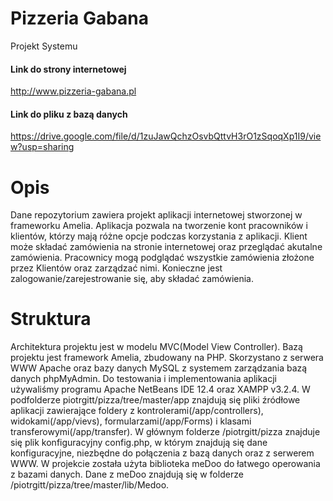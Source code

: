 # Pizzeria Gabana
Projekt Systemu
 
#### Link do strony internetowej
http://www.pizzeria-gabana.pl


#### Link do pliku z bazą danych
https://drive.google.com/file/d/1zuJawQchzOsvbQttvH3rO1zSqoqXp1I9/view?usp=sharing

# Opis 
Dane repozytorium zawiera projekt aplikacji internetowej stworzonej w frameworku Amelia. Aplikacja pozwala na tworzenie kont pracowników i klientów, którzy mają różne opcje podczas korzystania z aplikacji. Klient może składać zamówienia na stronie internetowej oraz przeglądać akutalne zamówienia. Pracownicy mogą podglądać wszystkie zamówienia złożone przez Klientów oraz zarządzać nimi. Konieczne jest zalogowanie/zarejestrowanie się, aby składać zamówienia.

# Struktura
Architektura projektu jest w modelu MVC(Model View Controller). Bazą projektu jest framework Amelia, zbudowany na PHP. Skorzystano z serwera WWW Apache oraz bazy danych MySQL z systemem zarządzania bazą danych phpMyAdmin. Do testowania i implementowania aplikacji używaliśmy programu Apache NetBeans IDE 12.4 oraz XAMPP v3.2.4.
W podfolderze piotrgitt/pizza/tree/master/app znajdują się pliki źródłowe aplikacji zawierające foldery z kontrolerami(/app/controllers), widokami(/app/vievs), formularzami(/app/Forms) i klasami transferowymi(/app/transfer). 
W głównym folderze /piotrgitt/pizza znajduje się plik konfiguracyjny config.php, w którym znajdują się dane konfiguracyjne, niezbędne do połączenia z bazą danych oraz z serwerem WWW.
W projekcie została użyta biblioteka meDoo do łatwego operowania z bazami danych. Dane z meDoo znajdują się w folderze /piotrgitt/pizza/tree/master/lib/Medoo.
